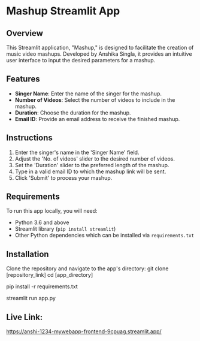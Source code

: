 # Mashup Streamlit App

## Overview
This Streamlit application, "Mashup," is designed to facilitate the creation of music video mashups. Developed by Anshika Singla, it provides an intuitive user interface to input the desired parameters for a mashup.

## Features
- **Singer Name**: Enter the name of the singer for the mashup.
- **Number of Videos**: Select the number of videos to include in the mashup.
- **Duration**: Choose the duration for the mashup.
- **Email ID**: Provide an email address to receive the finished mashup.

## Instructions
1. Enter the singer's name in the 'Singer Name' field.
2. Adjust the 'No. of videos' slider to the desired number of videos.
3. Set the 'Duration' slider to the preferred length of the mashup.
4. Type in a valid email ID to which the mashup link will be sent.
5. Click 'Submit' to process your mashup.

## Requirements
To run this app locally, you will need:
- Python 3.6 and above
- Streamlit library (`pip install streamlit`)
- Other Python dependencies which can be installed via `requirements.txt`

## Installation
Clone the repository and navigate to the app's directory:
git clone [repository_link]
cd [app_directory]

pip install -r requirements.txt

streamlit run app.py

## Live Link:
https://anshi-1234-mywebapp-frontend-9cpuag.streamlit.app/
